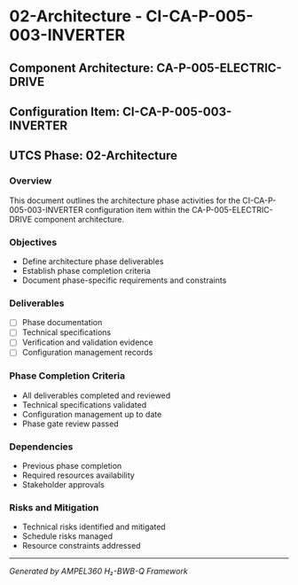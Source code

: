 # 02-Architecture - CI-CA-P-005-003-INVERTER

## Component Architecture: CA-P-005-ELECTRIC-DRIVE
## Configuration Item: CI-CA-P-005-003-INVERTER
## UTCS Phase: 02-Architecture

### Overview
This document outlines the architecture phase activities for the CI-CA-P-005-003-INVERTER configuration item within the CA-P-005-ELECTRIC-DRIVE component architecture.

### Objectives
- Define architecture phase deliverables
- Establish phase completion criteria
- Document phase-specific requirements and constraints

### Deliverables
- [ ] Phase documentation
- [ ] Technical specifications
- [ ] Verification and validation evidence
- [ ] Configuration management records

### Phase Completion Criteria
- All deliverables completed and reviewed
- Technical specifications validated
- Configuration management up to date
- Phase gate review passed

### Dependencies
- Previous phase completion
- Required resources availability
- Stakeholder approvals

### Risks and Mitigation
- Technical risks identified and mitigated
- Schedule risks managed
- Resource constraints addressed

---
*Generated by AMPEL360 H₂-BWB-Q Framework*
